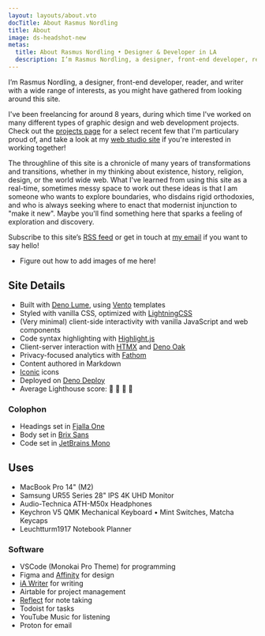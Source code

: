 ```yaml
---
layout: layouts/about.vto
docTitle: About Rasmus Nordling
title: About
image: ds-headshot-new
metas:
  title: About Rasmus Nordling • Designer & Developer in LA
  description: I’m Rasmus Nordling, a designer, front-end developer, reader, and writer with a wide range of interests.
---
```


I’m Rasmus Nordling, a designer, front-end developer, reader, and writer with a wide range of interests, as you might have gathered from looking around this site.

I've been freelancing for around 8 years, during which time I've worked on many different types of graphic design and web development projects. Check out the [projects page](/projects) for a select recent few that I'm particulary proud of, and take a look at my [web studio site](https://www.ds-design.xyz/) if you're interested in working together!

The throughline of this site is a chronicle of many years of transformations and transitions, whether in my thinking about existence, history, religion, design, or the world wide web. What I've learned from using this site as a real-time, sometimes messy space to work out these ideas is that I am someone who wants to explore boundaries, who disdains rigid orthodoxies, and who is always seeking where to enact that modernist injunction to "make it new". Maybe you'll find something here that sparks a feeling of exploration and discovery.

Subscribe to this site’s [RSS feed](/posts.rss) or get in touch at [my email](mailto:daniel.thomas.saunders@gmail) if you want to say hello!

- Figure out how to add images of me here!

## Site Details

- Built with [Deno Lume](https://lume.land/), using [Vento](https://vento.js.org/) templates
- Styled with vanilla CSS, optimized with [LightningCSS](https://lightningcss.dev/docs.html)
- (Very minimal) client-side interactivity with vanilla JavaScript and web components
- Code syntax highlighting with [Highlight.js](https://highlightjs.org/)
- Client-server interaction with [HTMX](https://htmx.org/) and [Deno Oak](https://deno.land/x/oak@v12.6.2)
- Privacy-focused analytics with [Fathom](https://usefathom.com/)
- Content authored in Markdown
- [Iconic](https://iconic.app/) icons
- Deployed on [Deno Deploy](https://deno.com/deploy)
- Average Lighthouse score: 💯 💯 💯 💯

### Colophon

- Headings set in [Fjalla One](https://fonts.google.com/specimen/Fjalla+One)
- Body set in [Brix Sans](https://www.hvdfonts.com/fonts/brix-sans)
- Code set in [JetBrains Mono](https://www.jetbrains.com/lp/mono/)

## Uses

- MacBook Pro 14" (M2)
- Samsung UR55 Series 28" IPS 4K UHD Monitor
- Audio-Technica ATH-M50x Headphones
- Keychron V5 QMK Mechanical Keyboard • Mint Switches, Matcha Keycaps
- Leuchtturm1917 Notebook Planner

### Software

- VSCode (Monokai Pro Theme) for programming
- Figma and [Affinity](https://affinity.serif.com/en-us/) for design
- [iA Writer](https://ia.net/writer) for writing
- Airtable for project management
- [Reflect](https://reflect.app/) for note taking
- Todoist for tasks
- YouTube Music for listening
- Proton for email
